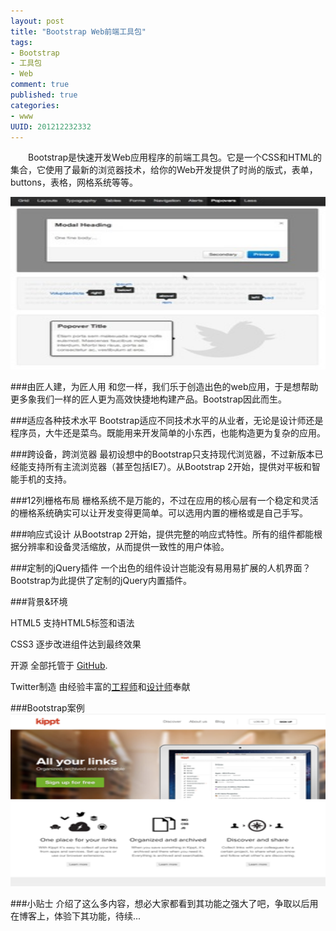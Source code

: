 ```yaml
---
layout: post
title: "Bootstrap Web前端工具包"
tags: 
- Bootstrap
- 工具包
- Web
comment: true
published: true
categories:
- www
UUID: 201212232332
---
```


 　　Bootstrap是快速开发Web应用程序的前端工具包。它是一个CSS和HTML的集合，它使用了最新的浏览器技术，给你的Web开发提供了时尚的版式，表单，buttons，表格，网格系统等等。
 
 <img alt="Bootstrap" src="/media/pub/web/16115128_hu5O.jpg" style="width: 505px; height: 276px; " />


###由匠人建，为匠人用
和您一样，我们乐于创造出色的web应用，于是想帮助更多象我们一样的匠人更为高效快捷地构建产品。Bootstrap因此而生。

###适应各种技术水平
Bootstrap适应不同技术水平的从业者，无论是设计师还是程序员，大牛还是菜鸟。既能用来开发简单的小东西，也能构造更为复杂的应用。

###跨设备，跨浏览器
最初设想中的Bootstrap只支持现代浏览器，不过新版本已经能支持所有主流浏览器（甚至包括IE7）。从Bootstrap 2开始，提供对平板和智能手机的支持。

###12列栅格布局
栅格系统不是万能的，不过在应用的核心层有一个稳定和灵活的栅格系统确实可以让开发变得更简单。可以选用内置的栅格或是自己手写。

###响应式设计
从Bootstrap 2开始，提供完整的响应式特性。所有的组件都能根据分辨率和设备灵活缩放，从而提供一致性的用户体验。

###定制的jQuery插件
一个出色的组件设计岂能没有易用易扩展的人机界面？Bootstrap为此提供了定制的jQuery内置插件。

###背景&环境

HTML5
支持HTML5标签和语法


CSS3
逐步改进组件达到最终效果


开源
全部托管于 [GitHub](http://github.com).

Twitter制造
由经验丰富的[工程师](http://twitter.com/fat)和[设计师](http://twitter.com/mdo)奉献

###Bootstrap案例
<a href="https://kippt.com/">
<img alt="kippt" src="/media/pub/web/kippt.png" style="width: 505px; height: 276px; " />
</a>

###小贴士
介绍了这么多内容，想必大家都看到其功能之强大了吧，争取以后用在博客上，体验下其功能，待续...
